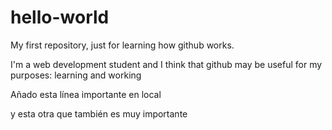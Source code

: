 # hello-world
My first repository, just for learning how github works.

I'm a web development student and I think that github may be useful for my purposes: learning and working

Añado esta línea importante en local

y esta otra que también es muy importante
